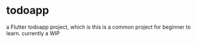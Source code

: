 # todoapp

a Flutter todoapp project, which is this is a common project for beginner to learn.
currently a WIP
